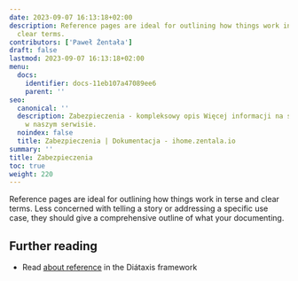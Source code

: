 ```yaml
---
date: 2023-09-07 16:13:18+02:00
description: Reference pages are ideal for outlining how things work in terse and
  clear terms.
contributors: ['Paweł Żentała']
draft: false
lastmod: 2023-09-07 16:13:18+02:00
menu:
  docs:
    identifier: docs-11eb107a47089ee6
    parent: ''
seo:
  canonical: ''
  description: Zabezpieczenia - kompleksowy opis Więcej informacji na smart home znajdziesz
    w naszym serwisie.
  noindex: false
  title: Zabezpieczenia | Dokumentacja - ihome.zentala.io
summary: ''
title: Zabezpieczenia
toc: true
weight: 220
---
```



Reference pages are ideal for outlining how things work in terse and clear terms. Less concerned with telling a story or addressing a specific use case, they should give a comprehensive outline of what your documenting.

## Further reading

- Read [about reference](https://diataxis.fr/reference/) in the Diátaxis framework
